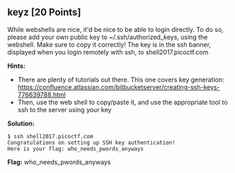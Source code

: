 ## keyz [20 Points]

While webshells are nice, it'd be nice to be able to login directly. To do so, please add your own public key to ~/.ssh/authorized_keys, using the webshell. Make sure to copy it correctly! The key is in the ssh banner, displayed when you login remotely with ssh, to shell2017.picoctf.com

**Hints:**

- There are plenty of tutorials out there. This one covers key generation: https://confluence.atlassian.com/bitbucketserver/creating-ssh-keys-776639788.html
- Then, use the web shell to copy/paste it, and use the appropriate tool to ssh to the server using your key

**Solution:**

```
$ ssh shell2017.picoctf.com
Congratulations on setting up SSH key authentication!
Here is your flag: who_needs_pwords_anyways
```

**Flag:** who_needs_pwords_anyways
